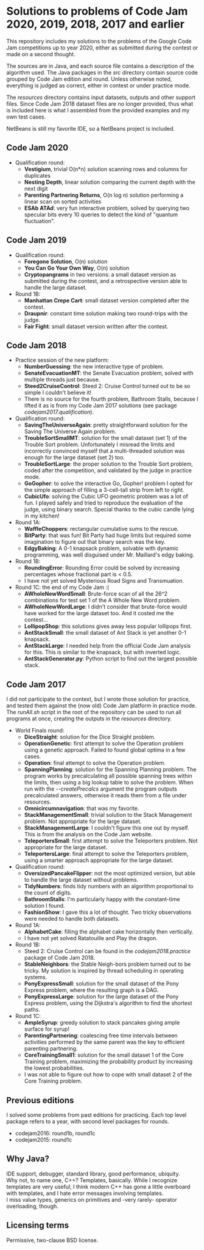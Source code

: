 # Solutions to problems of Code Jam 2020, 2019, 2018, 2017 and earlier

This repository includes my solutions to the problems of the Google Code Jam
competitions up to year 2020, either as submitted during the contest or made on a second thought.

The sources are in Java, and each source file contains a description of the algorithm used.
The Java packages in the *src* directory contain source code grouped by Code Jam edition and round.
Unless otherwise noted, everything is judged as correct, either in contest or under practice mode.

The *resources* directory contains input datasets, outputs and other support files.
Since Code Jam 2018 dataset files are no longer provided, thus what is included here
is what I assembled from the provided examples and my own test cases.

NetBeans is still my favorite IDE, so a NetBeans project is included.

## Code Jam 2020

* Qualification round:
    * **Vestigium**, trivial O(n*n) solution scanning rows and columns for duplicates
    * **Nesting Depth**, linear solution comparing the current depth with the next digit
    * **Parenting Partnering Returns**, O(n log n) solution performing a linear scan on sorted activities
    * **ESAb ATAd**: very fun interactive problem, solved by querying two specular bits
                     every 10 queries to detect the kind of "quantum fluctuation".

## Code Jam 2019

* Qualification round:
    * **Foregone Solution**, O(n) solution
    * **You Can Go Your Own Way**, O(n) solution
    * **Cryptopangrams** in two versions: a small dataset version as submitted during the contest,
                          and a retrospective version able to handle the large dataset.
* Round 1B:
    * **Manhattan Crepe Cart**: small dataset version completed after the contest.
    * **Draupnir**: constant time solution making two round-trips with the judge.
    * **Fair Fight**: small dataset version written after the contest.

## Code Jam 2018

* Practice session of the new platform:
    * **NumberGuessing**: the new interactive type of problem.
    * **SenateEvacuationMT**: the Senate Evacuation problem, solved with multiple threads just because.
    * **Steed2CruiseControl**: Steed 2: Cruise Control turned out to be so simple I couldn't believe it!
    * There is no source for the fourth problem, Bathroom Stalls, because I lifted it as is
      from my Code Jam 2017 solutions (see package *codejam2017.qualification*).
* Qualification round:
    * **SavingTheUniverseAgain**: pretty straightforward  solution for the Saving The Universe Again problem.
    * **TroubleSortSmallMT**: solution for the small dataset (set 1) of the Trouble Sort problem.
      Unfortunately I misread the limits and incorrectly convinced myself that
      a multi-threaded solution was enough for the large dataset (set 2) too.
    * **TroubleSortLarge**: the proper solution to the Trouble Sort problem,
      coded after the competition, and validated by the judge in practice mode.
    * **GoGopher**: to solve the interactive Go, Gopher! problem I opted for the
      simple approach of filling a 3-cell-tall strip from left to right.
    * **CubicUfo**: solving the Cubic UFO geometric problem was a lot of fun.
      I played safely and tried to reproduce the evaluation of the judge, using
      binary search. Special thanks to the cubic candle lying in my kitchen!
* Round 1A:
    * **WaffleChoppers**: rectangular cumulative sums to the rescue.
    * **BitParty**: that was fun! Bit Party had huge limits but required some
      imagination to figure out that binary search was the key.
    * **EdgyBaking**: A 0-1 knapsack problem, solvable with dynamic programming,
      was well disguised under Mr. Maillard's edgy baking.
* Round 1B:
    * **RoundingError**: Rounding Error could be solved by increasing percentages
      whose fractional part is < 0.5.
    * I have not yet solved Mysterious Road Signs and Transmuation.
* Round 1C: the end of my Code Jam :(
    * **AWholeNewWordSmall**: Brute-force scan of all the 26^2 combinations for
      test set 1 of the A Whole New Word problem.
    * **AWholeNewWordLarge**: I didn't consider that brute-force would have worked
      for the large dataset too. And it costed me the contest...
    * **LollipopShop**: this solutions gives away less popular lollipops first.
    * **AntStackSmall**: the small dataset of Ant Stack is yet another 0-1 knapsack.
    * **AntStackLarge**: I needed help from the official Code Jam analysis for this.
      This is similar to the knapsack, but with inverted logic.
    * **AntStackGenerator.py**: Python script to find out the largest possible stack.

## Code Jam 2017

I did not participate to the context, but I wrote those solution for practice,
and tested them against the (now old) Code Jam platform in practice mode.\
The *runAll.sh* script in the root of the repository can be used to run all programs at once,
creating the outputs in the *resources* directory.

* World Finals round:
    * **DiceStraight**: solution for the Dice Straight problem.
    * **OperationGenetic**: first attempt to solve the Operation problem using a genetic approach. Failed to found global optima in a few cases.
    * **Operation**: final attempt to solve the Operation problem.
    * **SpanningPlanning**: solution for the Spanning Planning problem.
        The program works by precalculating all possible spanning trees within the limits, then using a big lookup table to solve the problem.
        When run with the *--createPrecalcs* argument the program outputs precalculated answers, otherwise it reads them from a file under resources.
    * **Omnicircumnavigation**: that was my favorite.
    * **StackManagementSmall**: trivial solution to the Stack Management problem. Not appropriate for the large dataset.
    * **StackManagementLarge**: I couldn't figure this one out by myself. This is from the analysis on the Code Jam website.
    * **TeleportersSmall**: first attempt to solve the Teleporters problem. Not appropriate for the large dataset.
    * **TeleportersLarge**: final attempt to solve the Teleporters problem, using a smarter approach appropriate for the large dataset.
* Qualification round:
    * **OversizedPancakeFlipper**: not the most optimized version, but able to handle the large dataset without problems.
    * **TidyNumbers**: finds tidy numbers with an algorithm proportional to the count of digits.
    * **BathroomStalls**: I'm particularly happy with the constant-time solution I found.
    * **FashionShow**: I gave this a lot of thought. Two tricky observations were needed to handle both datasets.
* Round 1A:
    * **AlphabetCake**: filling the alphabet cake horizontally then vertically.
    * I have not yet solved Ratatouille and Play the dragon.
* Round 1B:
    * Steed 2: Cruise Control can be found in the *codejam2018.practice* package of Code Jam 2018.
    * **StableNeighbors**: the Stable Neigh-bors problem turned out to be tricky.
      My solution is inspired by thread scheduling in operating systems.
    * **PonyExpressSmall**: solution for the small dataset of the Pony Express problem,
      where the resulting graph is a DAG.
    * **PonyExpressLarge**: solution for the large dataset of the Pony Express problem,
      using the Dijkstra's algorithm to find the shortest paths.
* Round 1C:
    * **AmpleSyrup**: greedy solution to stack pancakes giving ample surface for syrup!
    * **ParentingPartnering**: coalescing free time intervals between activities performed
      by the same parent was the key to efficient parenting partnering.
    * **CoreTrainingSmall1**: solution for the small dataset 1 of the Core Training problem,
      maximizing the probability product by increasing the lowest probabilities.
    * I was not able to figure out how to cope with small dataset 2 of the Core Training problem.

## Previous editions
I solved some problems from past editions for practicing. Each top level package refers to a year,
with second level packages for rounds.
* codejam2016: round1b, round1c
* codejam2015: round1c

## Why Java?
IDE support, debugger, standard library, good performance, ubiquity.\
Why not, to name one, C++? Templates, basically. While I recognize templates are very useful,
I think modern C++ has gone a little overboard with templates, and I hate error messages involving templates.\
I miss value types, generics on primitives and -very rarely- operator overloading, though.

## Licensing terms
Permissive, two-clause BSD license.
